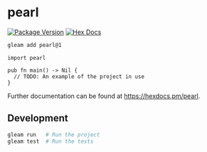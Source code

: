 # pearl

[![Package Version](https://img.shields.io/hexpm/v/pearl)](https://hex.pm/packages/pearl)
[![Hex Docs](https://img.shields.io/badge/hex-docs-ffaff3)](https://hexdocs.pm/pearl/)

```sh
gleam add pearl@1
```
```gleam
import pearl

pub fn main() -> Nil {
  // TODO: An example of the project in use
}
```

Further documentation can be found at <https://hexdocs.pm/pearl>.

## Development

```sh
gleam run   # Run the project
gleam test  # Run the tests
```
